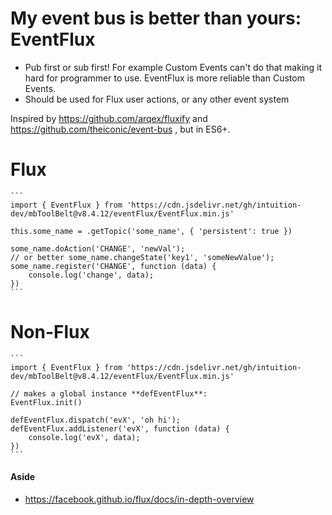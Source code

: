 
# My event bus is better than yours: EventFlux

- Pub first or sub first! For example Custom Events can't do that making it hard for programmer to use. EventFlux is more reliable than Custom Events.
- Should be used for Flux user actions, or any other event system


Inspired by https://github.com/arqex/fluxify and https://github.com/theiconic/event-bus
, but in ES6+.

# Flux

    ```
    import { EventFlux } from 'https://cdn.jsdelivr.net/gh/intuition-dev/mbToolBelt@v8.4.12/eventFlux/EventFlux.min.js'
    
    this.some_name = .getTopic('some_name', { 'persistent': true })

    some_name.doAction('CHANGE', 'newVal');
    // or better some_name.changeState('key1', 'someNewValue');
    some_name.register('CHANGE', function (data) {
        console.log('change', data);
    })
    ```

# Non-Flux

    ```
    import { EventFlux } from 'https://cdn.jsdelivr.net/gh/intuition-dev/mbToolBelt@v8.4.12/eventFlux/EventFlux.min.js'
    
    // makes a global instance **defEventFlux**:
    EventFlux.init()

    defEventFlux.dispatch('evX', 'oh hi');
    defEventFlux.addListener('evX', function (data) {
        console.log('evX', data);
    })
    ```

#### Aside

- https://facebook.github.io/flux/docs/in-depth-overview
